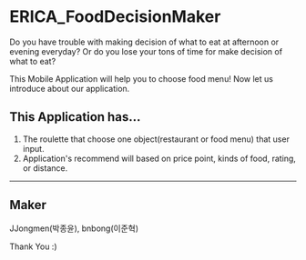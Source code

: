 # ERICA_FoodDecisionMaker
Do you have trouble with making decision of what to eat at afternoon or evening everyday?
Or do you lose your tons of time for make decision of what to eat?

This Mobile Application will help you to choose food menu!
Now let us introduce about our application.

This Application has...
---------------------------------------

1. The roulette that choose one object(restaurant or food menu) that user input.
2. Application's recommend will based on price point, kinds of food, rating, or distance.

---------------------------------------


Maker 
---------------------------------------

JJongmen(박종윤), bnbong(이준혁)

Thank You :)
